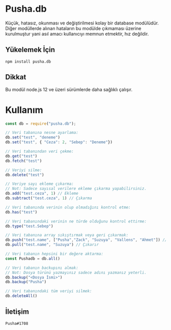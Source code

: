 # Pusha.db
Küçük, hatasız, okunması ve değiştirilmesi kolay bir database modülüdür. Diğer modüllerde alınan hataların bu modülde çıkmaması üzerine kurulmuştur yani asıl amacı kullanıcıyı memnun etmektir, hız değildir. 

## Yükelemek İçin
```npm
npm install pusha.db
```

## Dikkat
Bu modül node.js 12 ve üzeri sürümlerde daha sağlıklı çalışır.

# Kullanım
```js
const db = require("pusha.db");

// Veri tabanına nesne ayarlama:
db.set("test", "deneme")
db.set("test", { "Ceza": 2, "Sebep": "Deneme"})

// Veri tabanından veri çekme:
db.get("test")
db.fetch("test")

// Veriyi silme:
db.delete("test")

// Veriye sayı ekleme çıkarma: 
// Not: Sadece sayısal verilere ekleme çıkarma yapabilirsiniz.
db.add("test.ceza", 1) // Ekleme
db.subtract("test.ceza", 1) // Çıkarma

// Veri tabanında verinin olup olmadığını kontrol etme:
db.has("test")

// Veri tabanındaki verinin ne türde olduğunu kontrol ettirme:
db.type("test.Sebep")

// Veri tabanına array sıkıştırmak veya geri çıkarmak:
db.push("test.name", ["Pusha","Zack", "Suzuya", "Vallens", "Ahmet"]) // Sıkıştırır
db.pull("test.name", "Suzuya") // Çıkarır

// Veri tabanın hepsini bir değere aktarma:
const Pushadb = db.all()

// Veri tabanın backupını almak:
// Not: Dosya türünü yazmayınız sadece adını yazmanız yeterli.
db.backup("<Dosya İsmi>")
db.backup("Pusha")

// Veri tabanındaki tüm veriyi silmek:
db.deleteAll()
```

## İletişim
`Pusha#1708`
